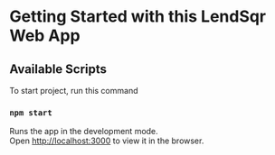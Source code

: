 # Getting Started with this LendSqr Web App


## Available Scripts

To start project, run this command

### `npm start`

Runs the app in the development mode.\
Open [http://localhost:3000](http://localhost:3000) to view it in the browser.

